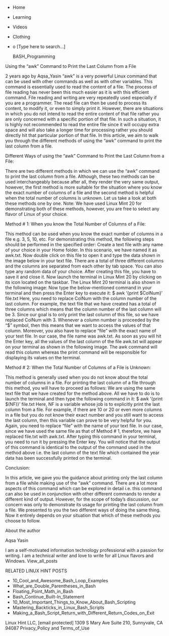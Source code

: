 





















































* Home
* Learning
* Videos
* Clothing
*
  o [Type here to search...]


   BASH_Programming


Using the “awk” Command to Print the Last Column from a File

2 years ago
by Aqsa_Yasin
“awk” is a very powerful Linux command that can be used with other commands as
well as with other variables. This command is essentially used to read the
content of a file. The process of file reading has never been this much easier
as it is with this efficient command. File reading and writing are very
repeatedly used especially if you are a programmer. The read file can then be
used to process its content, to modify it, or even to simply print it.
However, there are situations in which you do not intend to read the entire
content of that file rather you are only concerned with a specific portion of
that file. In such a situation, it is highly not recommended to read the entire
file since it will occupy extra space and will also take a longer time for
processing rather you should directly hit that particular portion of that file.
In this article, we aim to walk you through the different methods of using the
“awk” command to print the last column from a file.

Different Ways of using the “awk” Command to Print the Last Column from a File:

There are two different methods in which we can use the “awk” command to print
the last column from a file. Although, these two methods can be used
interchangeably because after all, they render the very same output, however,
the first method is more suitable for the situation where you know the exact
number of columns of a file and the second method is helpful when the total
number of columns is unknown. Let us take a look at both these methods one by
one.
Note: We have used Linux Mint 20 for demonstrating both of these methods,
however, you are free to select any flavor of Linux of your choice.

Method # 1: When you know the Total Number of Columns of a File:

This method can be used when you know the exact number of columns in a file
e.g. 3, 5, 10, etc. For demonstrating this method, the following steps should
be performed in the specified order:
Create a text file with any name of your choice in your Home folder. In this
scenario, we have named it as awk.txt. Now double click on this file to open it
and type the data shown in the image below in your text file. There are a total
of three different columns and the columns are separated from each other by tab
space. You can also type any random data of your choice.
After creating this file, you have to save it and close it. Now launch the
terminal in Linux Mint 20 by clicking on its icon located on the taskbar. The
Linux Mint 20 terminal is also shown in the following image:
Now type the below-mentioned command in your terminal and then press the Enter
key to execute it:
$ awk ‘{print $ColNum}’ file.txt
Here, you need to replace ColNum with the column number of the last column. For
example, the text file that we have created has a total of three columns which
means that the column number of the last column will be 3. Since our goal is to
only print the last column of this file, so we have replaced ColNum with 3.
Whenever a column number is proceeded by the “$” symbol, then this means that
we want to access the values of that column. Moreover, you also have to replace
“file” with the exact name of your text file. In our case, the file name was
awk.txt.
As soon as you will hit the Enter key, all the values of the last column of the
file awk.txt will appear on your terminal as shown in the following image. The
awk command will read this column whereas the print command will be responsible
for displaying its values on the terminal.

Method # 2: When the Total Number of Columns of a File is Unknown:

This method is generally used when you do not know about the total number of
columns in a file. For printing the last column of a file through this method,
you will have to proceed as follows:
We are using the same text file that we have created for the method above. All
we have to do is to launch the terminal and then type the following command in
it:
$ awk ‘{print $(NF)}’ file.txt
Here, NF is a variable whose job is to explicitly print the last column from a
file. For example, if there are 10 or 20 or even more columns in a file but you
do not know their exact number and you still want to access the last column,
then this variable can prove to be very helpful for you. Again, you need to
replace “file” with the name of your text file. In our case, since we have used
the same file as that of Method # 1, therefore, we have replaced file.txt with
awk.txt.
After typing this command in your terminal, you need to run it by pressing the
Enter key. You will notice that the output of this command is identical to the
output of the command used in the method above i.e. the last column of the text
file which contained the year data has been successfully printed on the
terminal.

Conclusion:

In this article, we gave you the guidance about printing only the last column
from a file while making use of the “awk” command. There are a lot more aspects
of this command which can be explored in detail i.e. this command can also be
used in conjunction with other different commands to render a different kind of
output. However, for the scope of today’s discussion, our concern was only to
demonstrate its usage for printing the last column from a file. We presented to
you the two different ways of doing the same thing. Now it entirely depends on
your situation that which of these methods you choose to follow.


About the author


Aqsa Yasin

I am a self-motivated information technology professional with a passion for
writing. I am a technical writer and love to write for all Linux flavors and
Windows.
View_all_posts

RELATED LINUX HINT POSTS


* 10_Cool_and_Awesome_Bash_Loop_Examples
* What_are_Double_Parentheses_in_Bash
* Floating_Point_Math_in_Bash
* Bash_Continue_Built-In_Statement
* 10_Most_Important_Things_to_Know_About_Bash_Scripting
* Mastering_Backticks_in_Linux_Bash_Scripts
* Making_a_Bash_Script_Return_with_Different_Return_Codes_on_Exit

Linux Hint LLC, [email protected]
1309 S Mary Ave Suite 210, Sunnyvale, CA 94087
 Privacy_Policy and Terms_of_Use
